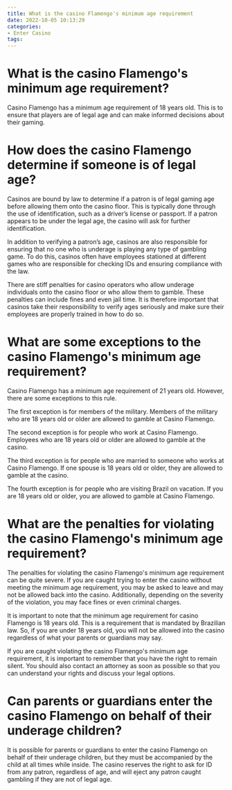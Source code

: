 ```yaml
---
title: What is the casino Flamengo's minimum age requirement
date: 2022-10-05 10:13:29
categories:
- Enter Casino
tags:
---
```



#  What is the casino Flamengo's minimum age requirement?

Casino Flamengo has a minimum age requirement of 18 years old. This is to ensure that players are of legal age and can make informed decisions about their gaming.

#  How does the casino Flamengo determine if someone is of legal age?

Casinos are bound by law to determine if a patron is of legal gaming age before allowing them onto the casino floor. This is typically done through the use of identification, such as a driver’s license or passport. If a patron appears to be under the legal age, the casino will ask for further identification.

In addition to verifying a patron’s age, casinos are also responsible for ensuring that no one who is underage is playing any type of gambling game. To do this, casinos often have employees stationed at different games who are responsible for checking IDs and ensuring compliance with the law.

There are stiff penalties for casino operators who allow underage individuals onto the casino floor or who allow them to gamble. These penalties can include fines and even jail time. It is therefore important that casinos take their responsibility to verify ages seriously and make sure their employees are properly trained in how to do so.

#  What are some exceptions to the casino Flamengo's minimum age requirement?

Casino Flamengo has a minimum age requirement of 21 years old. However, there are some exceptions to this rule.

The first exception is for members of the military. Members of the military who are 18 years old or older are allowed to gamble at Casino Flamengo.

The second exception is for people who work at Casino Flamengo. Employees who are 18 years old or older are allowed to gamble at the casino.

The third exception is for people who are married to someone who works at Casino Flamengo. If one spouse is 18 years old or older, they are allowed to gamble at the casino.

The fourth exception is for people who are visiting Brazil on vacation. If you are 18 years old or older, you are allowed to gamble at Casino Flamengo.

#  What are the penalties for violating the casino Flamengo's minimum age requirement?

The penalties for violating the casino Flamengo's minimum age requirement can be quite severe. If you are caught trying to enter the casino without meeting the minimum age requirement, you may be asked to leave and may not be allowed back into the casino. Additionally, depending on the severity of the violation, you may face fines or even criminal charges.

It is important to note that the minimum age requirement for casino Flamengo is 18 years old. This is a requirement that is mandated by Brazilian law. So, if you are under 18 years old, you will not be allowed into the casino regardless of what your parents or guardians may say.

If you are caught violating the casino Flamengo's minimum age requirement, it is important to remember that you have the right to remain silent. You should also contact an attorney as soon as possible so that you can understand your rights and discuss your legal options.

#  Can parents or guardians enter the casino Flamengo on behalf of their underage children?

It is possible for parents or guardians to enter the casino Flamengo on behalf of their underage children, but they must be accompanied by the child at all times while inside. The casino reserves the right to ask for ID from any patron, regardless of age, and will eject any patron caught gambling if they are not of legal age.
